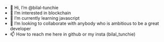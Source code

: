 - 👋 Hi, I’m @bilal-tunchie
- 👀 I’m interested in blockchain
- 🌱 I’m currently learning javascript 
- 💞️ I’m looking to collaborate with anybody who is ambitious to be a great developer
- 📫 How to reach me here in github or my insta (bilal_tunchie)

<!---
bilal-tunchie/bilal-tunchie is a ✨ special ✨ repository because its `README.md` (this file) appears on your GitHub profile.
You can click the Preview link to take a look at your changes.
--->
